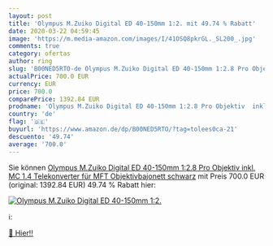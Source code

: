 ```yaml
---
layout: post
title: 'Olympus M.Zuiko Digital ED 40-150mm 1:2. mit 49.74 % Rabatt'
date: 2020-03-22 04:59:45
image: 'https://m.media-amazon.com/images/I/41OSQ8pkrGL._SL200_.jpg'
comments: true
category: ofertas
author: ring
slug: 'B00NED5RTO-de Olympus M.Zuiko Digital ED 40-150mm 1:2.8 Pro Objektiv  inkl. MC 1.4 Telekonverter  für MFT Objektivbajonett  schwarz'
actualPrice: 700.0 EUR
currency: EUR
price: 700.0
comparePrice: 1392.84 EUR
prodname: 'Olympus M.Zuiko Digital ED 40-150mm 1:2.8 Pro Objektiv  inkl. MC 1.4 Telekonverter  für MFT Objektivbajonett  schwarz'
country: 'de'
flag: '🇩🇪'
buyurl: 'https://www.amazon.de/dp/B00NED5RTO/?tag=tolees0ca-21'
descuento: '49.74'
average: '700.0'
---
```


Sie können [Olympus M.Zuiko Digital ED 40-150mm 1:2.8 Pro Objektiv  inkl. MC 1.4 Telekonverter  für MFT Objektivbajonett  schwarz](https://www.amazon.de/dp/B00NED5RTO/?tag=tolees0ca-21) mit Preis 700.0 EUR (original: 1392.84 EUR) 49.74 % Rabatt hier:

[![Olympus M.Zuiko Digital ED 40-150mm 1:2.](https://m.media-amazon.com/images/I/41OSQ8pkrGL._SL200_.jpg)](https://www.amazon.de/dp/B00NED5RTO/?tag=tolees0ca-21)

ℹ️:


[🛒 Hier!!](https://www.amazon.de/dp/B00NED5RTO/?tag=tolees0ca-21)
